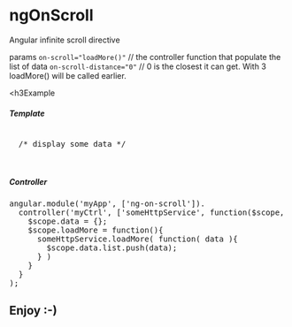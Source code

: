 # ngOnScroll
Angular infinite scroll directive

params
<code>on-scroll="loadMore()"</code> // the controller function that populate the list of data
<code>on-scroll-distance="0"</code> // 0 is the closest it can get. With 3 loadMore() will be called earlier.

<h3Example</h3> 

<h5>Template</h5>
<div class="highlight highlight-text-html-basic">
<pre>
<div ng-repeat="model in data.list"  on-scroll="loadMore()" on-scroll-distance="0">
  /* display some data */
</div>

</pre>
</div>
<h5>Controller</h5>

<div class="highlight highlight-source-js">
<pre>
angular.module('myApp', ['ng-on-scroll']).
  controller('myCtrl', ['someHttpService', function($scope, someHttpService) {
    $scope.data = {};
    $scope.loadMore = function(){
      someHttpService.loadMore( function( data ){
        $scope.data.list.push(data);  
      } )
    }
  }
);
</pre>
</div>

<h2>Enjoy :-)</h2>
